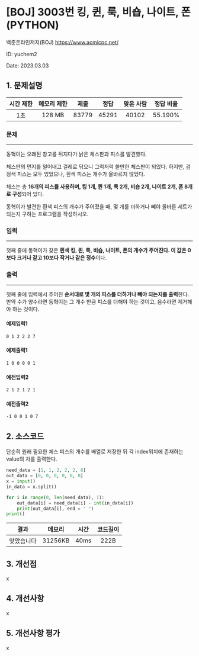 # [BOJ] 3003번 킹, 퀸, 룩, 비숍, 나이트, 폰 (PYTHON)
백준온라인저지(BOJ) https://www.acmicpc.net/

ID: yuchem2

Date: 2023.03.03

## 1. 문제설명
| 시간 제한 | 메모리 제한 | 제출  | 정답 | 맞은 사람 | 정답 비율 |
| :---: | :---: | :---: | :---: | :---: | :---: |
| 1초 | 128 MB | 83779 | 45291 | 40102 | 55.190%  |

### 문제
---
동혁이는 오래된 창고를 뒤지다가 낡은 체스판과 피스를 발견했다.

체스판의 먼지를 털어내고 걸레로 닦으니 그럭저럭 쓸만한 체스판이 되었다. 하지만, 검정색 피스는 모두 있었으나, 흰색 피스는 개수가 올바르지 않았다.

체스는 총 **16개의 피스를 사용하며, 킹 1개, 퀸 1개, 룩 2개, 비숍 2개, 나이트 2개, 폰 8개로 구성**되어 있다.

동혁이가 발견한 흰색 피스의 개수가 주어졌을 때, 몇 개를 더하거나 빼야 올바른 세트가 되는지 구하는 프로그램을 작성하시오.


### 입력
---
첫째 줄에 동혁이가 찾은 **흰색 킹, 퀸, 룩, 비숍, 나이트, 폰의 개수가 주어진다. 이 값은 0보다 크거나 같고 10보다 작거나 같은 정수**이다.

### 출력
---
첫째 줄에 입력에서 주어진 **순서대로 몇 개의 피스를 더하거나 빼야 되는지를 출력**한다. 만약 수가 양수라면 동혁이는 그 개수 만큼 피스를 더해야 하는 것이고, 음수라면 제거해야 하는 것이다.

#### 예제입력1
```
0 1 2 2 2 7
```
#### 예제출력1
```
1 0 0 0 0 1
```

#### 예전입력2
```
2 1 2 1 2 1
```

#### 예전출력2
```
-1 0 0 1 0 7
```

## 2. 소스코드
단순히 원래 필요한 체스 피스의 개수를 배열로 저장한 뒤 각 index위치에 존재하는 value의 차를 출력한다.

```Python
need_data = [1, 1, 2, 2, 2, 8]
out_data = [0, 0, 0, 0, 0, 0]
x = input()
in_data = x.split()

for i in range(0, len(need_data), 1):
    out_data[i] = need_data[i] - int(in_data[i])
    print(out_data[i], end = " ")
print()
```

| 결과 | 메모리 | 시간 | 코드길이 |
|:---:|:-----: | :---: | :----: |
| 맞았습니다 | 31256KB | 40ms | 222B |


## 3. 개선점
x

## 4. 개선사항
x

## 5. 개선사항 평가
x
